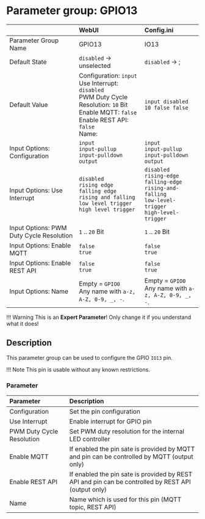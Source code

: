 # Parameter group: GPIO13

|                   | WebUI               | Config.ini
|:---               |:---                 |:----
| Parameter Group Name | GPIO13           | IO13
| Default State     | `disabled` -> unselected | `disabled` -> ;
| Default Value     | Configuration: `input`<br>Use Interrupt: `disabled`<br>PWM Duty Cycle Resolution: `10` Bit<br>Enable MQTT: `false`<br>Enable REST API: `false`<br>Name: ` `  | `input disabled 10 false false  `
| Input Options: Configuration | `input`<br>`input-pullup`<br>`input-pulldown`<br>`output` | `input`<br>`input-pullup`<br>`input-pulldown`<br>`output`
| Input Options: Use Interrupt | `disabled`<br>`rising edge`<br>`falling edge`<br>`rising and falling`<br>`low level trigger`<br>`high level trigger` | `disabled`<br>`rising-edge`<br>`falling-edge`<br>`rising-and-falling`<br>`low-level-trigger`<br>`high-level-trigger`
| Input Options: PWM Duty Cycle Resolution | `1` .. `20` Bit | `1` .. `20` Bit
| Input Options: Enable MQTT | `false`<br>`true` | `false`<br>`true`
| Input Options: Enable REST API | `false`<br>`true` | `false`<br>`true`
| Input Options: Name | Empty = `GPIO0`<br>Any name with `a-z, A-Z, 0-9, _, -`. | Empty = `GPIO0`<br>Any name with `a-z, A-Z, 0-9, _, -`.


!!! Warning
    This is an **Expert Parameter**! Only change it if you understand what it does!


## Description

This parameter group can be used to configure the GPIO `IO13` pin.

!!! Note
    This pin is usable without any known restrictions.


### Parameter

| Parameter                 | Description
|:---                       |:---
| Configuration             | Set the pin configuration
| Use Interrupt             | Enable interrupt for GPIO pin
| PWM Duty Cycle Resolution | Set PWM duty resolution for the internal LED controller
| Enable MQTT               | If enabled the pin sate is provided by MQTT and pin can be controlled by MQTT (output only)
| Enable REST API           | If enabled the pin sate is provided by REST API and pin can be controlled by REST API (output only)
| Name                      | Name which is used for this pin (MQTT topic, REST API)
